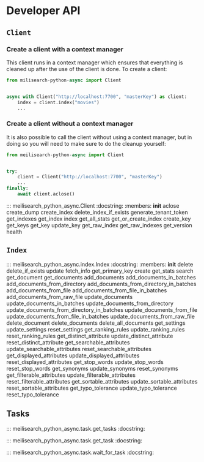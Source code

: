 # Developer API

## `Client`

### Create a client with a context manager

This client runs in a context manager which ensures that everything is cleaned up after the use of
the client is done. To create a client:

```py
from milisearch-python-async import Client


async with Client("http://localhost:7700", "masterKey") as client:
    index = client.index("movies")
    ...
```

### Create a client without a context manager

It is also possible to call the client without using a context manager, but in doing so you will
need to make sure to do the cleanup yourself:

```py
from meilisearch-python-async import Client


try:
    client = Client("http://localhost:7700", "masterKey")
    ...
finally:
    await client.aclose()

```

::: meilisearch_python_async.Client
    :docstring:
    :members: __init__ aclose create_dump create_index delete_index_if_exists generate_tenant_token get_indexes get_index index get_all_stats get_or_create_index create_key get_keys get_key update_key get_raw_index get_raw_indexes get_version health

## `Index`

::: meilisearch_python_async.index.Index
    :docstring:
    :members: __init__ delete delete_if_exists update fetch_info get_primary_key create get_stats search get_document get_documents add_documents add_documents_in_batches add_documents_from_directory add_documents_from_directory_in_batches add_documents_from_file add_documents_from_file_in_batches add_documents_from_raw_file update_documents update_documents_in_batches update_documents_from_directory update_documents_from_directory_in_batches update_documents_from_file update_documents_from_file_in_batches update_documents_from_raw_file delete_document delete_documents delete_all_documents get_settings update_settings reset_settings get_ranking_rules update_ranking_rules reset_ranking_rules get_distinct_attribute update_distinct_attribute reset_distinct_attribute get_searchable_attributes update_searchable_attributes reset_searchable_attributes get_displayed_attributes update_displayed_attributes reset_displayed_attributes get_stop_words update_stop_words reset_stop_words get_synonyms update_synonyms reset_synonyms get_filterable_attributes update_filterable_attributes reset_filterable_attributes get_sortable_attributes update_sortable_attributes reset_sortable_attributes get_typo_tolerance update_typo_tolerance reset_typo_tolerance

## Tasks

::: meilisearch_python_async.task.get_tasks
    :docstring:

::: meilisearch_python_async.task.get_task
    :docstring:

::: meilisearch_python_async.task.wait_for_task
    :docstring:
